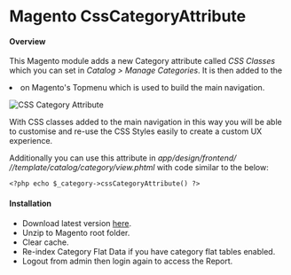 # Magento CssCategoryAttribute
#### Overview
This Magento module adds a new Category attribute called *CSS Classes* which you can set in *Catalog > Manage Categories*.  It is then added to the *<li>* on Magento's Topmenu which is used to build the main navigation.

![CSS Category Attribute](http://rossmchugh.com/wp-content/uploads/2017/03/css-category-attribute.png)

With CSS classes added to the main navigation in this way you will be able to customise and re-use the CSS Styles easily to create a custom UX experience.

Additionally you can use this attribute in *app/design/frontend/<package> /<theme>/template/catalog/category/view.phtml* with code similar to the below:

    <?php echo $_category->cssCategoryAttribute() ?>

#### Installation
* Download latest version [here](https://github.com/rossmc/CssCategoryAttribute/archive/master.zip). 
* Unzip to Magento root folder.
* Clear cache.
* Re-index Category Flat Data if you have category flat tables enabled. 
* Logout from admin then login again to access the Report.
